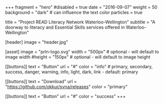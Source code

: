 +++
fragment = "hero"
#disabled = true
date = "2016-09-07"
weight = 50
background = "dark" # can influence the text color
particles = true

title = "Project READ Literacy Network Waterloo-Wellington"
subtitle = "A doorway to literacy and Essential Skills services offered in Waterloo-Wellington"

[header]
  image = "header.jpg"

[asset]
  image = "prln-logo.svg"
  width = "500px" # optional - will default to image width
  #height = "150px" # optional - will default to image height

[[buttons]]
  text = "Button"
  url = "#"
  color = "info" # primary, secondary, success, danger, warning, info, light, dark, link - default: primary

[[buttons]]
  text = "Download"
  url = "https://github.com/okkur/syna/releases"
  color = "primary"

[[buttons]]
  text = "Button"
  url = "#"
  color = "success"
+++
